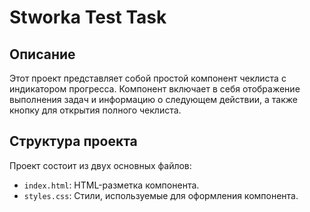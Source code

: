 # Stworka Test Task

## Описание

Этот проект представляет собой простой компонент чеклиста с индикатором прогресса. Компонент включает в себя отображение выполнения задач и информацию о следующем действии, а также кнопку для открытия полного чеклиста.

## Структура проекта

Проект состоит из двух основных файлов:

- `index.html`: HTML-разметка компонента.
- `styles.css`: Стили, используемые для оформления компонента.
